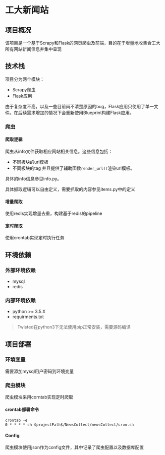 # 工大新闻站
## 项目概况
该项目是一个基于Scrapy和Flask的网页爬虫及前端，目的在于增量地收集合工大所有网站新闻信息并集中呈现

## 技术栈
项目分为两个模块：
- Scrapy爬虫
- Flask应用

由于复杂度不高，以及一些目前尚不清楚原因的bug，Flask应用只使用了单一文件。在后续需求增加的情况下会重新使用Blueprint构建Flask应用。

### 爬虫
#### 爬取逻辑
爬虫从info文件获取相应网站相关信息。这些信息包括：
- 不同板块的url模板
- 不同板块的tag
并且提供了辅助函数`render_url()`渲染url模板。

具体的info信息参见info.py。

具体抓取逻辑可以自由定义，需要抓取的内容参见items.py中的定义
#### 增量爬取
使用redis实现增量去重，构建基于redis的pipeline
#### 定时爬取
使用crontab实现定时执行任务


## 环境依赖
### 外部环境依赖
- mysql
- redis
### 内部环境依赖
- python >= 3.5.X
- requirments.txt
> Twisted在python3下无法使用pip正常安装，需要源码编译


## 项目部署
### 环境变量
需要添加mysql用户密码到环境变量
### 爬虫模块
爬虫模块采用corntab实现定时爬取
#### crontab部署命令
```
crontab -e
0 * * * * sh $projectPath$/NewsCollect/newsCollect/cron.sh
```
#### Config
爬虫模块使用json作为config文件，其中记录了爬虫配置以及数据库配置




